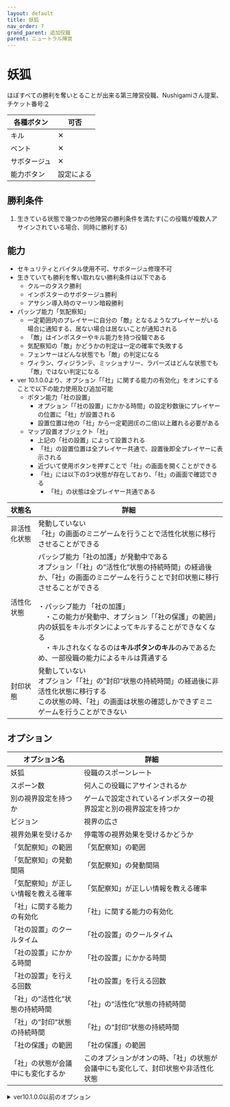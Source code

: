 ```yaml
---
layout: default
title: 妖狐
nav_order: 7
grand_parent: 追加役職
parent: ニュートラル陣営
---
```


# 妖狐

ほぼすべての勝利を奪いとることが出来る第三陣営役職、Nushigamiさん提案、チケット番号:[2](https://github.com/yukieiji/ExtremeRoles/issues/2)

|  各種ボタン |  可否  |
| ---- | ---- |
|  キル  | ✕ |
|  ベント  | ✕ |
|  サボタージュ  | ✕ |
|  能力ボタン  | 設定による |


## 勝利条件
1. 生きている状態で幾つかの他陣営の勝利条件を満たす(この役職が複数人アサインされている場合、同時に勝利する)

## 能力

- セキュリティとバイタル使用不可、サボタージュ修理不可
- 生きていても勝利を奪い取れない勝利条件は以下である
  - クルーのタスク勝利
  - インポスターのサボタージュ勝利
  - アサシン導入時のマーリン暗殺勝利
- パッシブ能力「気配察知」
  - 一定範囲内のプレイヤーに自分の「敵」となるようなプレイヤーがいる場合に通知する、居ない場合は居ないことが通知される
  - 「敵」はインポスターやキル能力を持つ役職である
  - 気配察知の「敵」かどうかの判定は一定の確率で失敗する
  - フェンサーはどんな状態でも「敵」の判定になる
  - ヴィラン、ヴィジランテ、ミッショナリー、ラバーズはどんな状態でも「敵」ではない判定になる
- ver 10.1.0.0より、オプション「「社」に関する能力の有効化」をオンにすることで以下の能力使用及び追加可能
  - ボタン能力「社の設置」
    - オプション「「社の設置」にかかる時間」の設定秒数後にプレイヤーの位置に「社」が設置される
    - 設置位置は他の「社」から一定範囲(Eの二倍)以上離れる必要がある
  - マップ設置オブジェクト「社」
    - 上記の「社の設置」によって設置される
    - 「社」の設置位置は全プレイヤー共通で、設置後即全プレイヤーに表示される
    - 近づいて使用ボタンを押すことで「社」の画面を開くことができる
    - 「社」には以下の3つ状態が存在しており、「社」の画面で確認できる
      - 「社」の状態は全プレイヤー共通である


|  状態名 |  詳細  |
| --- | --- |
|  非活性化状態  | 発動していない<br>「社」の画面のミニゲームを行うことで活性化状態に移行させることができる |
|  活性化状態  | パッシブ能力「社の加護」が発動中である<br>オプション「「社」の”活性化”状態の持続時間」の経過後か、「社」の画面のミニゲームを行うことで封印状態に移行させることができる<br><br> ・パッシブ能力 「社の加護」<br>　・この能力が発動中、オプション「「社の保護」の範囲」内の妖狐をキルボタンによってキルすることができなくなる<br> 　・キルされなくなるのは**キルボタンのキル**のみであるため、一部役職の能力によるキルは貫通する |
|  封印状態  | 発動していない<br>オプション「「社」の”封印”状態の持続時間」の経過後に非活性化状態に移行する<br>この状態の時、「社」の画面は状態の確認しかできずミニゲームを行うことができない |



## オプション


|  オプション名 |  詳細  |
| ---- | ---- |
|  妖狐  | 役職のスポーンレート |
|  スポーン数  | 何人この役職にアサインされるか |
|  別の視界設定を持つか  |  ゲームで設定されているインポスターの視界設定と別の視界設定を持つか  |
|  ビジョン  |  視界の広さ  |
|  視界効果を受けるか  |  停電等の視界効果を受けるかどうか  |
|  「気配察知」の範囲  |  「気配察知」の範囲  |
|  「気配察知」の発動間隔  |  「気配察知」の発動間隔  |
|  「気配察知」が正しい情報を教える確率  |  「気配察知」が正しい情報を教える確率  |
|  「社」に関する能力の有効化  |  「社」に関する能力の有効化  |
|  「社の設置」のクールタイム  |  「社の設置」のクールタイム  |
|  「社の設置」にかかる時間  |  「社の設置」にかかる時間  |
|  「社の設置」を行える回数  |  「社の設置」を行える回数  |
|  「社」の”活性化”状態の持続時間  |  「社」の”活性化”状態の持続時間  |
|  「社」の”封印”状態の持続時間  |  「社」の”封印”状態の持続時間  |
|  「社の保護」の範囲  |  「社の保護」の範囲  |
|  「社」の状態が会議中にも変化するか  |  このオプションがオンの時、「社」の状態が会議中にも変化して、封印状態や非活性化状態  |




<details>
<summary>ver10.1.0.0以前のオプション</summary>

|  オプション名 |  詳細  |
| ---- | ---- |
|  妖狐  | 役職のスポーンレート |
|  スポーン数  | 何人この役職にアサインされるか |
|  別の視界設定を持つか  |  ゲームで設定されているインポスターの視界設定と別の視界設定を持つか  |
|  ビジョン  |  視界の広さ  |
|  視界効果を受けるか  |  停電等の視界効果を受けるかどうか  |
|  「気配察知」の範囲  |  「気配察知」の範囲  |
|  「気配察知」の発動間隔  |  「気配察知」の発動間隔  |
|  「気配察知」が正しい情報を教える確率  |  「気配察知」が正しい情報を教える確率  |

</details>